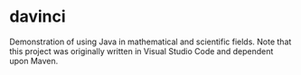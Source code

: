 # davinci

Demonstration of using Java in mathematical and scientific fields. Note that this
project was originally written in Visual Studio Code and dependent upon Maven.
